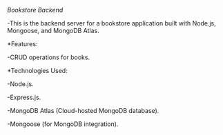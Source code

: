 *Bookstore Backend*

-This is the backend server for a bookstore application built with Node.js, Mongoose, and MongoDB Atlas.

*Features:

-CRUD operations for books.



*Technologies Used:


-Node.js.

-Express.js.

-MongoDB Atlas (Cloud-hosted MongoDB database).

-Mongoose (for MongoDB integration).

